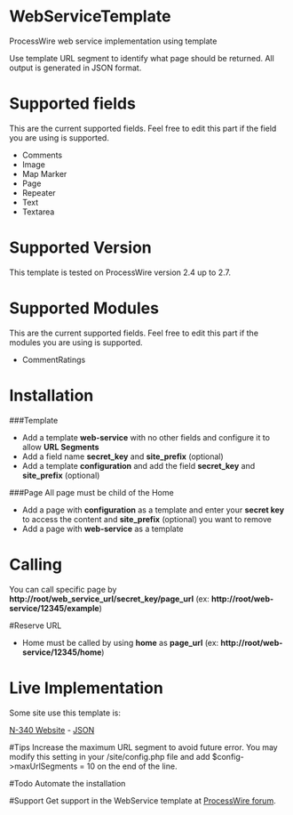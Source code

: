 # WebServiceTemplate
ProcessWire web service implementation using template

Use template URL segment to identify what page should be returned. All output is generated in JSON format. 


# Supported fields
This are the current supported fields. Feel free to edit this part if the field you are using is supported. 

* Comments
* Image
* Map Marker
* Page
* Repeater
* Text
* Textarea

# Supported Version
This template is tested on ProcessWire version 2.4 up to 2.7.

# Supported Modules
This are the current supported fields. Feel free to edit this part if the modules you are using is supported. 

* CommentRatings

# Installation

###Template
* Add a template **web-service** with no other fields and configure it to allow **URL Segments**
* Add a field name **secret_key** and **site_prefix** (optional)
* Add a template **configuration** and add the field **secret_key** and **site_prefix** (optional)

###Page
All page must be child of the Home

* Add a page with **configuration** as a template and enter your **secret key** to access the content and **site_prefix** (optional) you want to remove
* Add a page with  **web-service** as a template

# Calling
You can call specific page by **http://root/web_service_url/secret_key/page_url** (ex: **http://root/web-service/12345/example**)

#Reserve URL
* Home must be called by using **home** as **page_url** (ex: **http://root/web-service/12345/home**)

# Live Implementation
Some site use this template is:

[N-340 Website](http://n-340.org/) - [JSON](http://n-340.org/api/app/json/)

#Tips
Increase the maximum URL segment to avoid future error. You may modify this setting in your /site/config.php file and add $config->maxUrlSegments = 10 on the end of the line.

#Todo
Automate the installation

#Support
Get support in the WebService template at  [ProcessWire forum](https://processwire.com/talk/topic/7369-webservicetemplate/).

